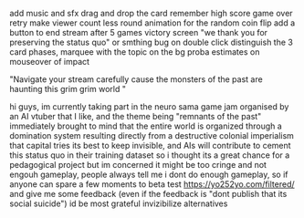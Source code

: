add music and sfx
drag and drop the card
remember high score
game over retry
make viewer count less round
animation for the random coin flip
add a button to end stream after 5 games
victory screen "we thank you for preserving the status quo" or smthing
bug on double click
distinguish the 3 card phases, 
marquee with the topic on the bg
proba estimates on mouseover of impact









"Navigate your stream carefully cause the monsters of the past are haunting this grim grim world "



hi guys, im currently taking part in the neuro sama game jam organised by an AI vtuber that I like, and the theme being "remnants of the past" immediately brought to mind that the entire world is organized through a domination system resulting directly from a destructive colonial imperialism that capital tries its best to keep invisible, and AIs will contribute to cement this status quo in their training dataset so i thought its a great chance for a pedagogical project but im concerned it might be too cringe and not engouh gameplay, people always tell me i dont do enough gameplay, so if anyone can spare a few moments to beta test https://yo252yo.com/filtered/  and give me some feedback (even if the feedback is "dont publish that its social suicide") id be most grateful
invizibilize alternatives